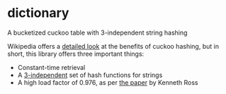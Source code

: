 # dictionary
A bucketized cuckoo table with 3-independent string hashing

Wikipedia offers a [detailed look](https://en.wikipedia.org/wiki/Cuckoo_hashing) at the benefits of
cuckoo hashing, but in short, this library offers three important things:
* Constant-time retrieval
* A [3-independent](https://en.wikipedia.org/wiki/Tabulation_hashing) set of hash functions for strings
* A high load factor of 0.976, as per [the paper](http://ieeexplore.ieee.org/abstract/document/4221787/) by Kenneth Ross